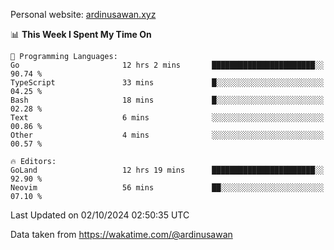 Personal website: [ardinusawan.xyz](https://ardinusawan.xyz)

<!--START_SECTION:waka-->
📊 **This Week I Spent My Time On** 

```text
💬 Programming Languages: 
Go                       12 hrs 2 mins       ███████████████████████░░   90.74 % 
TypeScript               33 mins             █░░░░░░░░░░░░░░░░░░░░░░░░   04.25 % 
Bash                     18 mins             █░░░░░░░░░░░░░░░░░░░░░░░░   02.28 % 
Text                     6 mins              ░░░░░░░░░░░░░░░░░░░░░░░░░   00.86 % 
Other                    4 mins              ░░░░░░░░░░░░░░░░░░░░░░░░░   00.57 % 

🔥 Editors: 
GoLand                   12 hrs 19 mins      ███████████████████████░░   92.90 % 
Neovim                   56 mins             ██░░░░░░░░░░░░░░░░░░░░░░░   07.10 % 
```


 Last Updated on 02/10/2024 02:50:35 UTC
<!--END_SECTION:waka-->
Data taken from https://wakatime.com/@ardinusawan
